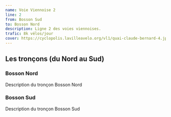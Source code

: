 ```yaml
---
name: Voie Viennoise 2
line: 2
from: Bosson Sud
to: Bosson Nord
description: Ligne 2 des voies viennoises.
trafic: 8k vélos/jour
cover: https://cyclopolis.lavilleavelo.org/vl1/quai-claude-bernard-4.jpg
---
```


## Les tronçons (du Nord au Sud)

### Bosson Nord

Description du tronçon Bosson Nord

### Bosson Sud

Description du tronçon Bosson Sud
